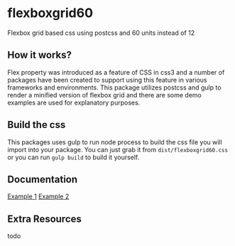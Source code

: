 # flexboxgrid60
Flexbox grid based css using postcss and 60 units instead of 12

## How it works?
Flex property was introduced as a feature of CSS in css3 and a number of packages have been created to support using this feature in various frameworks and environments. This package utilizes postcss and gulp to render a minified version of flexbox grid and there are some demo examples are used for explanatory purposes.

## Build the css
This packages uses gulp to run node process to build the css file you will import into your package. You can just grab it from `dist/flexboxgrid60.css` or you can run `gulp build` to build it yourself.

## Documentation
[Example 1](#)
[Example 2](#)

## Extra Resources
todo